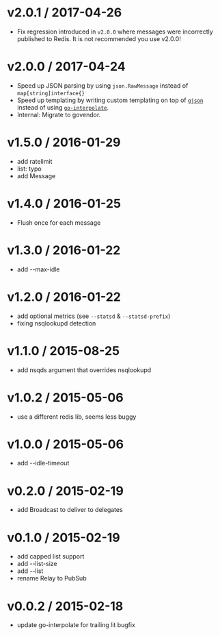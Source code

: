 
v2.0.1 / 2017-04-26
===================

  * Fix regression introduced in `v2.0.0` where messages were incorrectly published to Redis. It is not recommended you use v2.0.0!

v2.0.0 / 2017-04-24
===================

  * Speed up JSON parsing by using `json.RawMessage` instead of `map[string]interface{}`
  * Speed up templating by writing custom templating on top of [`gjson`](https://github.com/tidwall/gjson) instead of using [`go-interpolate`](https://github.com/segmentio/go-interpolate).
  * Internal: Migrate to govendor.


v1.5.0 / 2016-01-29
==================

  * add ratelimit
  * list: typo
  * add Message


v1.4.0 / 2016-01-25
==================

  * Flush once for each message


v1.3.0 / 2016-01-22
==================

  * add --max-idle

v1.2.0 / 2016-01-22
==================

  * add optional metrics (see `--statsd` & `--statsd-prefix`)
  * fixing nsqlookupd detection

v1.1.0 / 2015-08-25
==================

  * add nsqds argument that overrides nsqlookupd


v1.0.2 / 2015-05-06
===================

  * use a different redis lib, seems less buggy

v1.0.0 / 2015-05-06
===================

  * add --idle-timeout

v0.2.0 / 2015-02-19
===================

  * add Broadcast to deliver to delegates

v0.1.0 / 2015-02-19
===================

  * add capped list support
  * add --list-size
  * add --list
  * rename Relay to PubSub

v0.0.2 / 2015-02-18
===================

 - update go-interpolate for trailing lit bugfix
